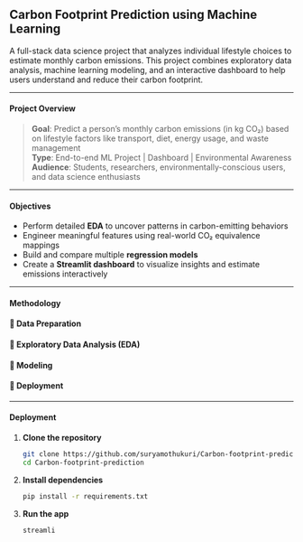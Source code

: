 ## Carbon Footprint Prediction using Machine Learning

A full-stack data science project that analyzes individual lifestyle choices to estimate monthly carbon emissions. This project combines exploratory data analysis, machine learning modeling, and an interactive dashboard to help users understand and reduce their carbon footprint.

---

#### Project Overview

> **Goal**: Predict a person’s monthly carbon emissions (in kg CO₂) based on lifestyle factors like transport, diet, energy usage, and waste management  
> **Type**: End-to-end ML Project | Dashboard | Environmental Awareness  
> **Audience**: Students, researchers, environmentally-conscious users, and data science enthusiasts

---

#### Objectives

- Perform detailed **EDA** to uncover patterns in carbon-emitting behaviors
- Engineer meaningful features using real-world CO₂ equivalence mappings
- Build and compare multiple **regression models**
- Create a **Streamlit dashboard** to visualize insights and estimate emissions interactively

---

#### Methodology

#### 🔹 Data Preparation
#### 🔹 Exploratory Data Analysis (EDA)
#### 🔹 Modeling
#### 🔹 Deployment

---
#### Deployment
1. **Clone the repository**

    ```bash
    git clone https://github.com/suryamothukuri/Carbon-footprint-prediction.git
    cd Carbon-footprint-prediction
    ```

2. **Install dependencies**

    ```bash
    pip install -r requirements.txt
    ```

3. **Run the app**

    ```bash
    streamli
